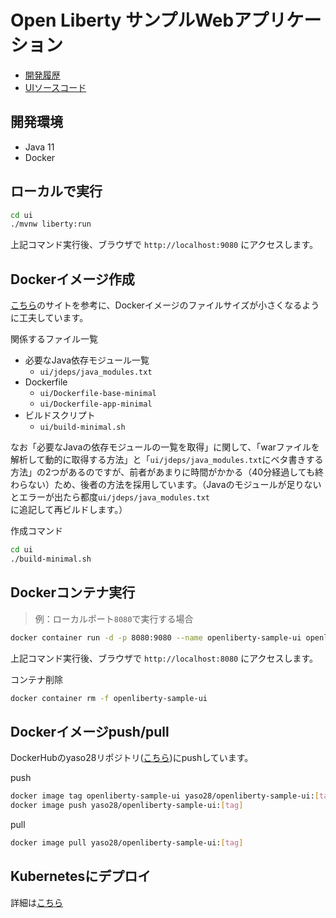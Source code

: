 # Open Liberty サンプルWebアプリケーション

- [開発履歴](./history.md)
- [UIソースコード](./ui/)

## 開発環境

- Java 11
- Docker

## ローカルで実行

```bash
cd ui
./mvnw liberty:run
```

上記コマンド実行後、ブラウザで `http://localhost:9080` にアクセスします。

## Dockerイメージ作成

[こちら](https://community.ibm.com/community/user/wasdevops/blogs/joseph-mcclure/2021/11/08/creating-a-minimized-liberty-container-image)のサイトを参考に、Dockerイメージのファイルサイズが小さくなるように工夫しています。

関係するファイル一覧

- 必要なJava依存モジュール一覧
  - `ui/jdeps/java_modules.txt`
- Dockerfile
  - `ui/Dockerfile-base-minimal`
  - `ui/Dockerfile-app-minimal`
- ビルドスクリプト
  - `ui/build-minimal.sh`

なお「必要なJavaの依存モジュールの一覧を取得」に関して、「warファイルを解析して動的に取得する方法」と「`ui/jdeps/java_modules.txt`にベタ書きする方法」の2つがあるのですが、前者があまりに時間がかかる（40分経過しても終わらない）ため、後者の方法を採用しています。（Javaのモジュールが足りないとエラーが出たら都度`ui/jdeps/java_modules.txt`に追記して再ビルドします。）

作成コマンド

```bash
cd ui
./build-minimal.sh
```

## Dockerコンテナ実行

> 例：ローカルポート`8080`で実行する場合

```bash
docker container run -d -p 8080:9080 --name openliberty-sample-ui openliberty-sample-ui
```

上記コマンド実行後、ブラウザで `http://localhost:8080` にアクセスします。

コンテナ削除

```bash
docker container rm -f openliberty-sample-ui
```

## Dockerイメージpush/pull

DockerHubのyaso28リポジトリ([こちら](https://hub.docker.com/r/yaso28/openliberty-sample-ui))にpushしています。

push

```bash
docker image tag openliberty-sample-ui yaso28/openliberty-sample-ui:[tag]
docker image push yaso28/openliberty-sample-ui:[tag]
```

pull

```bash
docker image pull yaso28/openliberty-sample-ui:[tag]
```

## Kubernetesにデプロイ

詳細は[こちら](./kubernetes/)
